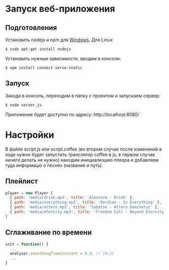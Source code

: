 # Запуск веб-приложения

## Подготовления

Установить nodejs и npm для [Windows](http://nodejs.org/download/).
Для Linux:
```
$ sudo apt-get install nodejs
```

Установить нужные зависимости, вводим в консоли:
```
$ npm install connect serve-static
```

## Запуск

Заходи в консоль, переходим в папку с проектом и запускаем сервер:
```
$ node server.js
```

Приложение будет доступно по адресу: http://localhost:8080/

# Настройки

В файле script.js или script.coffee (во втором случае после изменений в коде нужно будет запустить транслятор coffee в js, в первом случае ничего делать не нужно) находим инициализцию плеера и добавляем туда информацю о песнях (название и путь).

## Плейлист

```javascript
player = new Player [
  { path: 'media/drink.mp3', title: 'Alestorm - Drink' },
  { path: 'media/everything.mp3', title: 'Derdian - In Everything' },
  { path: 'media/attero.mp3', title: 'Sabaton - Attero Dominatus' },
  { path: 'media/eternity.mp3', title: 'Freedom Call - Beyond Eternity' }
]
```

## Сглаживание по времени

```javascript
init = function() {
  ...
  analyser.smoothingTimeConstant = 0.3; // [0;1]
  ...
}
```
